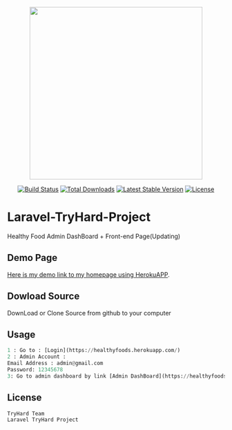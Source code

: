 <p align="center"><img src="https://res.cloudinary.com/dtfbvvkyp/image/upload/v1566331377/laravel-logolockup-cmyk-red.svg" width="400"></p>

<p align="center">
<a href="https://travis-ci.org/laravel/framework"><img src="https://travis-ci.org/laravel/framework.svg" alt="Build Status"></a>
<a href="https://packagist.org/packages/laravel/framework"><img src="https://poser.pugx.org/laravel/framework/d/total.svg" alt="Total Downloads"></a>
<a href="https://packagist.org/packages/laravel/framework"><img src="https://poser.pugx.org/laravel/framework/v/stable.svg" alt="Latest Stable Version"></a>
<a href="https://packagist.org/packages/laravel/framework"><img src="https://poser.pugx.org/laravel/framework/license.svg" alt="License"></a>
</p>

# Laravel-TryHard-Project

Healthy Food Admin DashBoard + Front-end Page(Updating)
## Demo Page

[Here is my demo link to my homepage using HerokuAPP](https://healthyfoods.herokuapp.com/).

## Dowload Source

DownLoad or Clone Source from github to your computer

## Usage
```python
1 : Go to : [Login](https://healthyfoods.herokuapp.com/)
2 : Admin Account : 
Email Address : admin@gmail.com
Password: 12345678
3: Go to admin dashboard by link [Admin DashBoard](https://healthyfoods.herokuapp.com/admin) 
```
## License
```python
TryHard Team
Laravel TryHard Project
```
